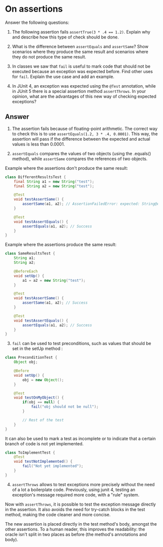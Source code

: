 # On assertions

Answer the following questions:

1. The following assertion fails `assertTrue(3 * .4 == 1.2)`. Explain why and describe how this type of check should be done.

2. What is the difference between `assertEquals` and `assertSame`? Show scenarios where they produce the same result and scenarios where they do not produce the same result.

3. In classes we saw that `fail` is useful to mark code that should not be executed because an exception was expected before. Find other uses for `fail`. Explain the use case and add an example.

4. In JUnit 4, an exception was expected using the `@Test` annotation, while in JUnit 5 there is a special assertion method `assertThrows`. In your opinion, what are the advantages of this new way of checking expected exceptions?

## Answer

1. The assertion fails because of floating-point arithmetic. The correct way to check this is to use `assertEquals(1.2, 3 * .4, 0.0001)`. 
This way, the assertion will pass if the difference between the expected and actual values is less than 0.0001.

2. `assertEquals` compares the values of two objects (using the .equals() method), while `assertSame` compares the references of two objects.

Example where the assertions don't produce the same result:
```java
class DifferentResultsTest {
    final String a1 = new String("test");
    final String a2 = new String("test");

    @Test
    void testAssertSame() {
        assertSame(a1, a2); // AssertionFailedError: expected: String@e720b71[test] but was: String@1b26f7b2[test]
    }

    @Test
    void testAssertEquals() {
        assertEquals(a1, a2); // Success
    }
}
```
Example where the assertions produce the same result:
```java
class SameResultsTest {
    String a1;
    String a2;

    @BeforeEach
    void setUp() {
        a1 = a2 = new String("test");
    }

    @Test
    void testAssertSame() {
        assertSame(a1, a2); // Success
    }

    @Test
    void testAssertEquals() {
        assertEquals(a1, a2); // Success
    }
}
```

3. `fail` can be used to test preconditions, such as values that should be set in the setUp method :

```java
class PreconditionTest {
    Object obj;

    @Before
    void setUp() {
        obj = new Object();
    }

    @Test
    void testOnMyObject() {
        if(obj == null) {
            fail("obj should not be null");
        }

        // Rest of the test
    }
}
```

It can also be used to mark a test as incomplete or to indicate that a certain branch of code is not yet implemented.

```java
class ToImplementTest {
    @Test
    void testNotImplemented() {
        fail("Not yet implemented");
    }
}
```

4. `assertThrows` allows to test exceptions more precisely without the need of a lot a boilerplate code. Previously, using junit 4, testing an exception's message required more code, with a "rule" system.

Now with `assertThrows`, it is possible to test the exception message directly in the assertion. It also avoids the need for try-catch blocks in the test method, making the code cleaner and more concise.

The new assertion is placed directly in the test method's body, amongst the other assertions. To a human reader, this improves the readability: the oracle isn't split in two places as before (the method's annotations and body).